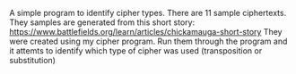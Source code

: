 A simple program to identify cipher types. There are 11 sample ciphertexts. 
They samples are generated from this short story: https://www.battlefields.org/learn/articles/chickamauga-short-story
They were created using my cipher program.
Run them through the program and it attemts to identify which type of cipher was used (transposition or substitution)
